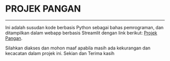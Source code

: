 # PROJEK PANGAN
-------------------
Ini adalah susudan kode berbasis Python sebagai bahas pemrograman, dan ditampilkan dalam webapp berbasis Streamlit dengan link berikut:
[Projek Pangan](https://kondisipangan-satrioadi96.streamlitapp.com/).

Silahkan diakses dan mohon maaf apabila masih ada kekurangan dan kecacatan dalam projek ini. Sekian dan Terima kasih
